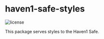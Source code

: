 # haven1-safe-styles

![license](https://img.shields.io/github/license/haven1network/haven1-safe-styles)

This package serves styles to the Haven1 Safe.